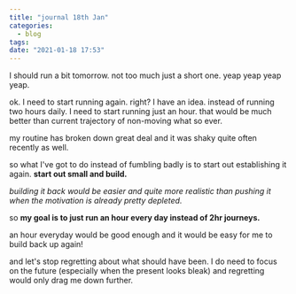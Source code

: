 ```yaml
---
title: "journal 18th Jan"
categories:
  - blog
tags:
date: "2021-01-18 17:53"
---
```


I should run a bit tomorrow. not too much just a short one. yeap yeap yeap yeap.

ok. I need to start running again. right?
I have an idea.
instead of running two hours daily.
I need to start running just an hour.
that would be much better than current trajectory of non-moving what so ever.

my routine has broken down great deal and it was shaky quite often recently as well.

so what I've got to do instead of fumbling badly is to start out establishing it again. **start out small and build.**

*building it back would be easier and quite more realistic than pushing it when the motivation is already pretty depleted.*

so **my goal is to just run an hour every day instead of 2hr journeys.**

an hour everyday would be good enough and it would be easy for me to build back up again!

and let's stop regretting about what should have been. I do need to focus on the future (especially when the present looks bleak) and regretting would only drag me down further.

